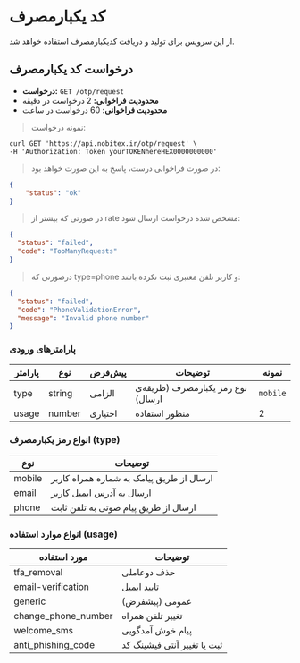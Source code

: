 <h1 id="otp">کد یکبارمصرف</h1>
از این سرویس برای تولید و دریافت کدیکبارمصرف استفاده خواهد شد.

## درخواست کد یکبارمصرف


* **درخواست:** `GET /otp/request`
* **محدودیت فراخوانی:** 2 درخواست در دقیقه
* **محدودیت فراخوانی:** 60 درخواست در ساعت

>نمونه درخواست:

```shell
curl GET 'https://api.nobitex.ir/otp/request' \
-H 'Authorization: Token yourTOKENhereHEX0000000000'
```


> در صورت فراخوانی درست، پاسخ به این صورت خواهد بود:

```json
{
    "status": "ok"
}
```


> در صورتی که بیشتر از rate مشخص شده درخواست ارسال شود:

```json
{
  "status": "failed", 
  "code": "TooManyRequests"
}
```

> درصورتی که type=phone و کاربر تلفن معتبری ثبت نکرده باشد:

```json
{
  "status": "failed", 
  "code": "PhoneValidationError", 
  "message": "Invalid phone number"
}
```



### پارامترهای ورودی

پارامتر | نوع        | پیش‌فرض | توضیحات                           | نمونه
------- |------------|---------|-----------------------------------| ---------
type    | string     | الزامی  | نوع رمز یکبارمصرف (طریقه‌ی ارسال) | `mobile`
usage   | number     | اختیاری | منظور استفاده                     | 2


### انواع رمز یکبارمصرف (type) 

نوع | توضیحات                           
------- |-----------------------------------
mobile  | ارسال از طریق پیامک به شماره همراه کاربر 
email   |ارسال به آدرس ایمیل کاربر 
phone   | ارسال از طریق پیام صوتی به تلفن ثابت 


### انواع موارد استفاده (usage) 

مورد استفاده | توضیحات                           
--------------------|-----------------------------------
tfa_removal         | حذف دوعاملی 
email-verification  |تایید ایمیل 
generic             | عمومی (پیشفرض) 
change_phone_number | تغییر تلفن همراه 
welcome_sms         | پیام خوش آمدگویی 
anti_phishing_code  | ثبت یا تغییر آنتی فیشینگ کد 



